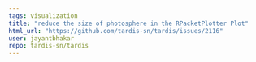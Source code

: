 ```yaml
---
tags: visualization
title: "reduce the size of photosphere in the RPacketPlotter Plot"
html_url: "https://github.com/tardis-sn/tardis/issues/2116"
user: jayantbhakar
repo: tardis-sn/tardis
---
```


